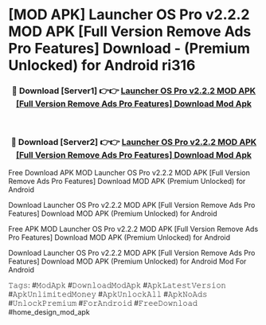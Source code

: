 # [MOD APK] Launcher OS Pro v2.2.2 MOD APK [Full Version Remove Ads Pro Features] Download - (Premium Unlocked) for Android ri316



<div align="center">
<h3>🔴 Download [Server1] 👉👉 <a href="https://momento.my/?title=Launcher_OS_Pro_v2.2.2_MOD_APK_[Full_Version_Remove_Ads_Pro_Features]_Download">Launcher OS Pro v2.2.2 MOD APK [Full Version Remove Ads Pro Features] Download Mod Apk</a></h3><br>

<h3>🔴 Download [Server2] 👉👉 <a href="https://momento.my/?title=Launcher_OS_Pro_v2.2.2_MOD_APK_[Full_Version_Remove_Ads_Pro_Features]_Download">Launcher OS Pro v2.2.2 MOD APK [Full Version Remove Ads Pro Features] Download Mod Apk</a></h3>
</div>



Free Download APK MOD Launcher OS Pro v2.2.2 MOD APK [Full Version Remove Ads Pro Features] Download MOD APK (Premium Unlocked) for Android

Download Launcher OS Pro v2.2.2 MOD APK [Full Version Remove Ads Pro Features] Download MOD APK (Premium Unlocked) for Android

Free APK MOD Launcher OS Pro v2.2.2 MOD APK [Full Version Remove Ads Pro Features] Download MOD APK (Premium Unlocked) for Android

Download Launcher OS Pro v2.2.2 MOD APK [Full Version Remove Ads Pro Features] Download MOD APK (Premium Unlocked) for Android Mod For Android

𝚃𝚊𝚐𝚜: #𝙼𝚘𝚍𝙰𝚙𝚔 #𝙳𝚘𝚠𝚗𝚕𝚘𝚊𝚍𝙼𝚘𝚍𝙰𝚙𝚔 #𝙰𝚙𝚔𝙻𝚊𝚝𝚎𝚜𝚝𝚅𝚎𝚛𝚜𝚒𝚘𝚗 #𝙰𝚙𝚔𝚄𝚗𝚕𝚒𝚖𝚒𝚝𝚎𝚍𝙼𝚘𝚗𝚎𝚢 #𝙰𝚙𝚔𝚄𝚗𝚕𝚘𝚌𝚔𝙰𝚕𝚕 #𝙰𝚙𝚔𝙽𝚘𝙰𝚍𝚜 #𝚄𝚗𝚕𝚘𝚌𝚔𝙿𝚛𝚎𝚖𝚒𝚞𝚖 #𝙵𝚘𝚛𝙰𝚗𝚍𝚛𝚘𝚒𝚍 #𝙵𝚛𝚎𝚎𝙳𝚘𝚠𝚗𝚕𝚘𝚊𝚍 #home_design_mod_apk
